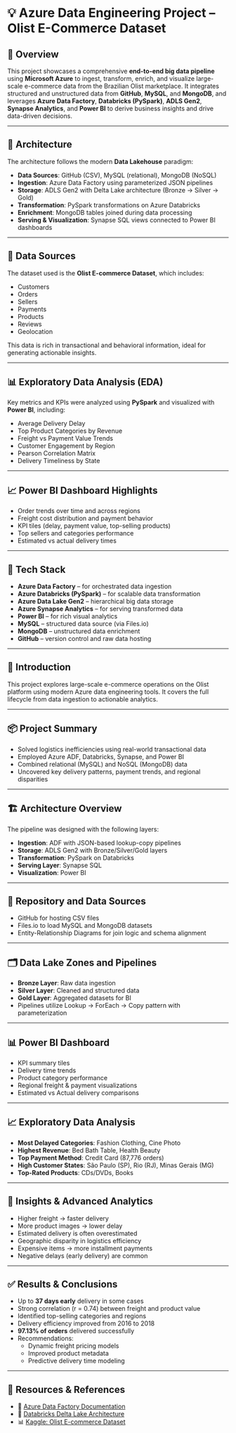 
# 💡 Azure Data Engineering Project – Olist E-Commerce Dataset

## 📌 Overview

This project showcases a comprehensive **end-to-end big data pipeline** using **Microsoft Azure** to ingest, transform, enrich, and visualize large-scale e-commerce data from the Brazilian Olist marketplace. It integrates structured and unstructured data from **GitHub**, **MySQL**, and **MongoDB**, and leverages **Azure Data Factory**, **Databricks (PySpark)**, **ADLS Gen2**, **Synapse Analytics**, and **Power BI** to derive business insights and drive data-driven decisions.

---

## 🚀 Architecture

The architecture follows the modern **Data Lakehouse** paradigm:

- **Data Sources**: GitHub (CSV), MySQL (relational), MongoDB (NoSQL)
- **Ingestion**: Azure Data Factory using parameterized JSON pipelines
- **Storage**: ADLS Gen2 with Delta Lake architecture (Bronze → Silver → Gold)
- **Transformation**: PySpark transformations on Azure Databricks
- **Enrichment**: MongoDB tables joined during data processing
- **Serving & Visualization**: Synapse SQL views connected to Power BI dashboards

---

## 📂 Data Sources

The dataset used is the **Olist E-commerce Dataset**, which includes:

- Customers  
- Orders  
- Sellers  
- Payments  
- Products  
- Reviews  
- Geolocation  

This data is rich in transactional and behavioral information, ideal for generating actionable insights.

---

## 📊 Exploratory Data Analysis (EDA)

Key metrics and KPIs were analyzed using **PySpark** and visualized with **Power BI**, including:

- Average Delivery Delay  
- Top Product Categories by Revenue  
- Freight vs Payment Value Trends  
- Customer Engagement by Region  
- Pearson Correlation Matrix  
- Delivery Timeliness by State  

---

## 📈 Power BI Dashboard Highlights

- Order trends over time and across regions  
- Freight cost distribution and payment behavior  
- KPI tiles (delay, payment value, top-selling products)  
- Top sellers and categories performance  
- Estimated vs actual delivery times  

---

## 🔐 Tech Stack

- **Azure Data Factory** – for orchestrated data ingestion  
- **Azure Databricks (PySpark)** – for scalable data transformation  
- **Azure Data Lake Gen2** – hierarchical big data storage  
- **Azure Synapse Analytics** – for serving transformed data  
- **Power BI** – for rich visual analytics  
- **MySQL** – structured data source (via Files.io)  
- **MongoDB** – unstructured data enrichment  
- **GitHub** – version control and raw data hosting  

---


## 📌 Introduction

This project explores large-scale e-commerce operations on the Olist platform using modern Azure data engineering tools. It covers the full lifecycle from data ingestion to actionable analytics.

---

## 📦 Project Summary

- Solved logistics inefficiencies using real-world transactional data  
- Employed Azure ADF, Databricks, Synapse, and Power BI  
- Combined relational (MySQL) and NoSQL (MongoDB) data  
- Uncovered key delivery patterns, payment trends, and regional disparities  

---

## 🏗️ Architecture Overview

The pipeline was designed with the following layers:

- **Ingestion**: ADF with JSON-based lookup-copy pipelines  
- **Storage**: ADLS Gen2 with Bronze/Silver/Gold layers  
- **Transformation**: PySpark on Databricks  
- **Serving Layer**: Synapse SQL  
- **Visualization**: Power BI  

---

## 🔗 Repository and Data Sources

- GitHub for hosting CSV files  
- Files.io to load MySQL and MongoDB datasets  
- Entity-Relationship Diagrams for join logic and schema alignment  

---

## 🗂️ Data Lake Zones and Pipelines

- **Bronze Layer**: Raw data ingestion  
- **Silver Layer**: Cleaned and structured data  
- **Gold Layer**: Aggregated datasets for BI  
- Pipelines utilize Lookup → ForEach → Copy pattern with parameterization  

---

## 📊 Power BI Dashboard

- KPI summary tiles  
- Delivery time trends  
- Product category performance  
- Regional freight & payment visualizations  
- Estimated vs Actual delivery comparisons  

---

## 📈 Exploratory Data Analysis

- **Most Delayed Categories**: Fashion Clothing, Cine Photo  
- **Highest Revenue**: Bed Bath Table, Health Beauty  
- **Top Payment Method**: Credit Card (87,776 orders)  
- **High Customer States**: São Paulo (SP), Rio (RJ), Minas Gerais (MG)  
- **Top-Rated Products**: CDs/DVDs, Books  

---

## 🔬 Insights & Advanced Analytics

- Higher freight → faster delivery  
- More product images → lower delay  
- Estimated delivery is often overestimated  
- Geographic disparity in logistics efficiency  
- Expensive items → more installment payments  
- Negative delays (early delivery) are common  

---

## ✅ Results & Conclusions

- Up to **37 days early** delivery in some cases  
- Strong correlation (r = 0.74) between freight and product value  
- Identified top-selling categories and regions  
- Delivery efficiency improved from 2016 to 2018  
- **97.13% of orders** delivered successfully  
- Recommendations:  
  - Dynamic freight pricing models  
  - Improved product metadata  
  - Predictive delivery time modeling  

---

## 🔗 Resources & References

- 📘 [Azure Data Factory Documentation](https://learn.microsoft.com/en-us/azure/data-factory/introduction)  
- 🧱 [Databricks Delta Lake Architecture](https://www.databricks.com/delta)  
- 📊 [Kaggle: Olist E-commerce Dataset](https://www.kaggle.com/datasets/olistbr/brazilian-ecommerce)  
